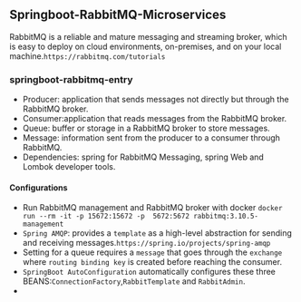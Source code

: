 ## Springboot-RabbitMQ-Microservices
RabbitMQ is a reliable and mature messaging and streaming broker, which is easy to deploy on cloud environments, on-premises, and on your local machine.`https://rabbitmq.com/tutorials`

### springboot-rabbitmq-entry
- Producer: application that sends messages not directly but through the RabbitMQ broker. 
- Consumer:application that reads messages from the RabbitMQ broker.
- Queue: buffer or storage in a RabbitMQ broker to store messages.
- Message: information sent from the producer to a consumer through RabbitMQ.
- Dependencies: spring for RabbitMQ Messaging, spring Web and Lombok developer tools.
#### Configurations
- Run RabbitMQ management and RabbitMQ broker with docker `docker run --rm -it -p 15672:15672 -p  5672:5672 rabbitmq:3.10.5-management`
- `Spring AMQP`: provides a `template` as a high-level abstraction for sending and receiving messages.`https://spring.io/projects/spring-amqp`
- Setting for a queue requires a `message` that goes through the `exchange` where `routing binding key` is created before reaching the consumer.
- `SpringBoot AutoConfiguration` automatically configures these three BEANS:`ConnectionFactory`,`RabbitTemplate` and `RabbitAdmin`.
- 
